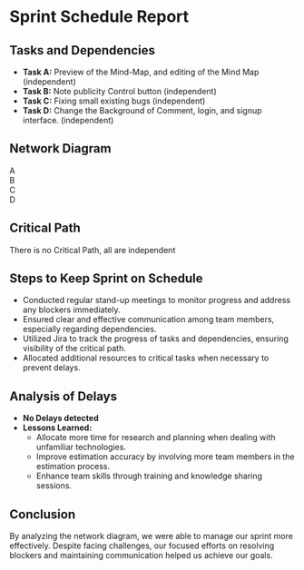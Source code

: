 # Sprint Schedule Report

## Tasks and Dependencies
- **Task A:** Preview of the Mind-Map, and editing of the Mind Map (independent)
- **Task B:** Note publicity Control button (independent)
- **Task C:** Fixing small existing bugs (independent)
- **Task D:** Change the Background of Comment, login, and signup interface. (independent)


## Network Diagram
A  
B  
C  
D  

## Critical Path
There is no Critical Path, all are independent

## Steps to Keep Sprint on Schedule
- Conducted regular stand-up meetings to monitor progress and address any blockers immediately.
- Ensured clear and effective communication among team members, especially regarding dependencies.
- Utilized Jira to track the progress of tasks and dependencies, ensuring visibility of the critical path.
- Allocated additional resources to critical tasks when necessary to prevent delays.

## Analysis of Delays
- **No Delays detected**
- **Lessons Learned:**
    - Allocate more time for research and planning when dealing with unfamiliar technologies.
    - Improve estimation accuracy by involving more team members in the estimation process.
    - Enhance team skills through training and knowledge sharing sessions.

## Conclusion
By analyzing the network diagram, we were able to manage our sprint more effectively. Despite facing challenges, our focused efforts on resolving blockers and maintaining communication helped us achieve our goals.

